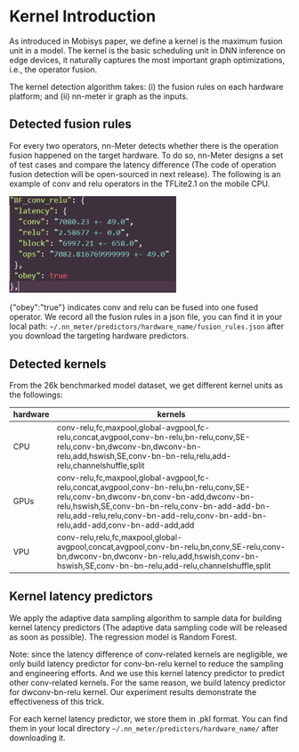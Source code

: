 # Kernel Introduction

As introduced in Mobisys paper, we define a kernel is the maximum fusion unit in a model. The kernel is the basic scheduling unit in DNN inference on edge devices, it naturally captures the most important graph optimizations, i.e., the operator fusion.

The kernel detection algorithm takes: (i) the fusion rules on each hardware platform; and (ii) nn-meter ir graph as the inputs.

## Detected fusion rules

For every two operators, nn-Meter detects whether there is the operation fusion happened on the target hardware. To do so, nn-Meter designs a set of test cases and compare the latency difference (The code of operation fusion detection will be open-sourced in next release). The following is an example of conv and relu operators in the TFLite2.1 on the mobile CPU.

<img src="imgs/fusion_rule.png" alt="drawing" width="300"/>

{"obey":"true"} indicates conv and relu can be fused into one fused operator.  We record all the fusion rules in a json file, you can find it in your local path: `~/.nn_meter/predictors/hardware_name/fusion_rules.json` after you download the targeting hardware predictors.

## Detected kernels

From the 26k benchmarked model dataset, we get different kernel units as the followings:

| hardware | kernels                                                                                                                                                                                                                                                                    |
| -------- | -------------------------------------------------------------------------------------------------------------------------------------------------------------------------------------------------------------------------------------------------------------------------- |
| CPU      | conv-relu,fc,maxpool,global-avgpool,fc-relu,concat,avgpool,conv-bn-relu,bn-relu,conv,SE-relu,conv-bn,dwconv-bn,dwconv-bn-relu,add,hswish,SE,conv-bn-bn-relu,relu,add-relu,channelshuffle,split                                                                             |
| GPUs     | conv-relu,fc,maxpool,global-avgpool,fc-relu,concat,avgpool,conv-bn-relu,bn-relu,conv,SE-relu,conv-bn,dwconv-bn,conv-bn-add,dwconv-bn-relu,hswish,SE,conv-bn-bn-relu,conv-bn-add-add-bn-relu,add-relu,relu,conv-bn-add-relu,conv-bn-add-bn-relu,add-add,conv-bn-add-add,add |
| VPU      | conv-relu,relu,fc,maxpool,global-avgpool,concat,avgpool,conv-bn-relu,bn,conv,SE-relu,conv-bn,dwconv-bn,dwconv-bn-relu,add,hswish,conv-bn-hswish,SE,conv-bn-bn-relu,add-relu,channelshuffle,split                                                                           |

## Kernel latency predictors

We apply the adaptive data sampling algorithm to sample data for building kernel latency predictors (The adaptive data sampling code will be released as soon as possible). The regression model is Random Forest.

Note: since the latency difference of conv-related kernels are negligible, we only build latency predictor for conv-bn-relu kernel to reduce the sampling and engineering efforts. And we use this kernel latency predictor to predict other conv-related kernels. For the same reason, we build latency predictor for dwconv-bn-relu kernel. Our experiment results demonstrate the effectiveness of this trick.

For each kernel latency predictor, we store them in .pkl format. You can find them in your local directory `~/.nn_meter/predictors/hardware_name/` after downloading it.
